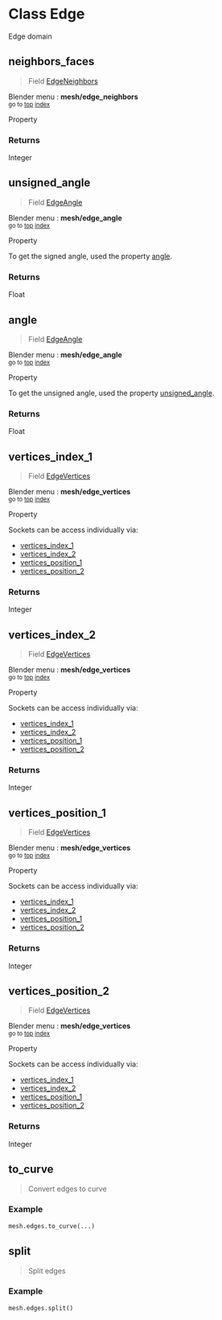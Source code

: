 
# Class Edge

Edge domain


## neighbors_faces

> Field [EdgeNeighbors](/docs/nodes/EdgeNeighbors.md)
  
Blender menu : **mesh/edge_neighbors**<br>
<sub>go to [top](#class-edge) [index](/docs/index.md)</sub>

  Property

### Returns

Integer




## unsigned_angle

> Field [EdgeAngle](/docs/nodes/EdgeAngle.md)
  
Blender menu : **mesh/edge_angle**<br>
<sub>go to [top](#class-edge) [index](/docs/index.md)</sub>

  Property
  
  To get the signed angle, used the property [angle](#angle).

### Returns

Float



## angle

> Field [EdgeAngle](/docs/nodes/EdgeAngle.md)
  
Blender menu : **mesh/edge_angle**<br>
<sub>go to [top](#class-edge) [index](/docs/index.md)</sub>

  Property
  
  To get the unsigned angle, used the property [unsigned_angle](#unsigned_angle).

### Returns

Float



## vertices_index_1

> Field [EdgeVertices](/docs/nodes/EdgeVertices.md)
  
Blender menu : **mesh/edge_vertices**<br>
<sub>go to [top](#class-edge) [index](/docs/index.md)</sub>

  Property
  
  Sockets can be access individually via:
  
  - [vertices_index_1](#vertices_index_1)
  - [vertices_index_2](#vertices_index_2)
  - [vertices_position_1](#vertices_position_1)
  - [vertices_position_2](#vertices_position_2)

### Returns

Integer



## vertices_index_2

> Field [EdgeVertices](/docs/nodes/EdgeVertices.md)
  
Blender menu : **mesh/edge_vertices**<br>
<sub>go to [top](#class-edge) [index](/docs/index.md)</sub>

  Property
  
  Sockets can be access individually via:
  
  - [vertices_index_1](#vertices_index_1)
  - [vertices_index_2](#vertices_index_2)
  - [vertices_position_1](#vertices_position_1)
  - [vertices_position_2](#vertices_position_2)

### Returns

Integer



## vertices_position_1

> Field [EdgeVertices](/docs/nodes/EdgeVertices.md)
  
Blender menu : **mesh/edge_vertices**<br>
<sub>go to [top](#class-edge) [index](/docs/index.md)</sub>

  Property
  
  Sockets can be access individually via:
  
  - [vertices_index_1](#vertices_index_1)
  - [vertices_index_2](#vertices_index_2)
  - [vertices_position_1](#vertices_position_1)
  - [vertices_position_2](#vertices_position_2)

### Returns

Integer



## vertices_position_2

> Field [EdgeVertices](/docs/nodes/EdgeVertices.md)
  
Blender menu : **mesh/edge_vertices**<br>
<sub>go to [top](#class-edge) [index](/docs/index.md)</sub>

  Property
  
  Sockets can be access individually via:
  
  - [vertices_index_1](#vertices_index_1)
  - [vertices_index_2](#vertices_index_2)
  - [vertices_position_1](#vertices_position_1)
  - [vertices_position_2](#vertices_position_2)

### Returns

Integer



## to_curve

> Convert edges to curve
  
<blid GeometryNodeMeshToCurve>

### Example

```python
mesh.edges.to_curve(...)
```




## split

> Split edges
  
<blid GeometryNodeSplitEdges>

### Example

```python
mesh.edges.split()
```


